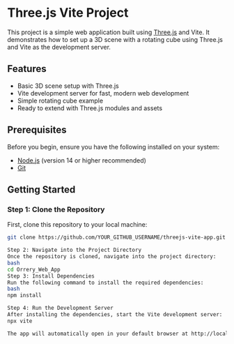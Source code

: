 # Three.js Vite Project

This project is a simple web application built using [Three.js](https://threejs.org/) and Vite. It demonstrates how to set up a 3D scene with a rotating cube using Three.js and Vite as the development server.

## Features

- Basic 3D scene setup with Three.js
- Vite development server for fast, modern web development
- Simple rotating cube example
- Ready to extend with Three.js modules and assets

## Prerequisites

Before you begin, ensure you have the following installed on your system:

- [Node.js](https://nodejs.org/en/) (version 14 or higher recommended)
- [Git](https://git-scm.com/)

## Getting Started

### Step 1: Clone the Repository

First, clone this repository to your local machine:

```bash
git clone https://github.com/YOUR_GITHUB_USERNAME/threejs-vite-app.git

Step 2: Navigate into the Project Directory
Once the repository is cloned, navigate into the project directory:
bash
cd Orrery_Web_App
Step 3: Install Dependencies
Run the following command to install the required dependencies:
bash
npm install

Step 4: Run the Development Server
After installing the dependencies, start the Vite development server:
npx vite

The app will automatically open in your default browser at http://localhost:5173, or you can open this URL manually.
